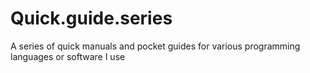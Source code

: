 Quick.guide.series
==================

A series of quick manuals and pocket guides for various programming languages or software I use
